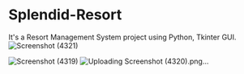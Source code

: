 # Splendid-Resort
It's a Resort Management System project using Python, Tkinter GUI. 
![Screenshot (4321)](https://github.com/user-attachments/assets/fcbb8780-127c-4822-add8-fffd8c07926b)

![Screenshot (4319)](https://github.com/user-attachments/assets/b8cebfeb-be85-4de7-ada2-f41a3250b14f)
![Uploading Screenshot (4320).png…]()

